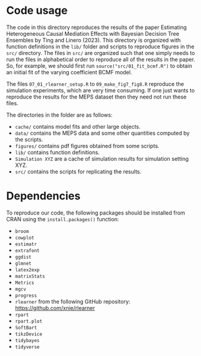 # Code usage

The code in this directory reproduces the results of the paper Estimating
Heterogeneous Causal Mediation Effects with Bayesian Decision Tree Ensembles by
Ting and Linero (2023). This directory is organized with function definitions in
the `lib/` folder and scripts to reproduce figures in the `src/` directory. The
files in `src/` are organized such that one simply needs to run the files in
alphabetical order to reproduce all of the results in the paper. So, for
example, we should first run `source("src/01_fit_bcmf.R")` to obtain an initial
fit of the varying coefficient BCMF model.

The files `07_01_rlearner_setup.R` to `09_make_fig7_fig8.R` reproduce the
simulation experiments, which are very time consuming. If one just wants to
reproduce the results for the MEPS dataset then they need not run these files.

The directories in the folder are as follows:

- `cache/` contains model fits and other large objects.
- `data/` contains the MEPS data and some other quantities computed by the scripts.
- `figures/` contains pdf figures obtained from some scripts.
- `lib/` contains function definitions.
- `Simulation XYZ` are a cache of simulation results for simulation setting XYZ.
- `src/` contains the scripts for replicating the results.

# Dependencies

To reproduce our code, the following packages should be installed from CRAN using the `install.packages()` function:

- `broom`
- `cowplot`
- `estimatr`
- `extrafont`
- `ggdist`
- `glmnet`
- `latex2exp`
- `matrixStats`
- `Metrics`
- `mgcv`
- `progress`
- `rlearner` from the following GitHub repository: https://github.com/xnie/rlearner
- `rpart`
- `rpart.plot`
- `SoftBart`
- `tikzDevice`
- `tidybayes`
- `tidyverse`
